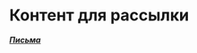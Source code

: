 # Контент для рассылки

 ***[Письма](https://drive.google.com/drive/folders/0B9mbBuJnN6tcRjNSMEJ2dVdLMmc)***